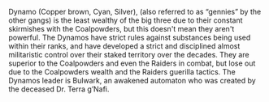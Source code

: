 Dynamo (Copper brown, Cyan, Silver), (also referred to as “gennies” by the other gangs) is the least wealthy of the big three due to their constant skirmishes with the Coalpowders, but this doesn't mean they aren't powerful. The Dynamos have strict rules against substances being used within their ranks, and have developed a strict and disciplined almost militaristic control over their staked territory over the decades. They are superior to the Coalpowders and even the Raiders in combat, but lose out due to the Coalpowders wealth and the Raiders guerilla tactics. The Dynamos leader is Bulwark, an awakened automaton who was created by the deceased Dr. Terra g’Nafi.